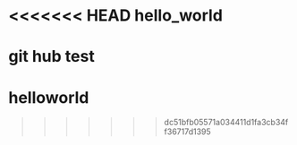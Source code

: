 <<<<<<< HEAD
hello_world
===========

git hub test
=======
helloworld
==========
>>>>>>> dc51bfb05571a034411d1fa3cb34ff36717d1395
